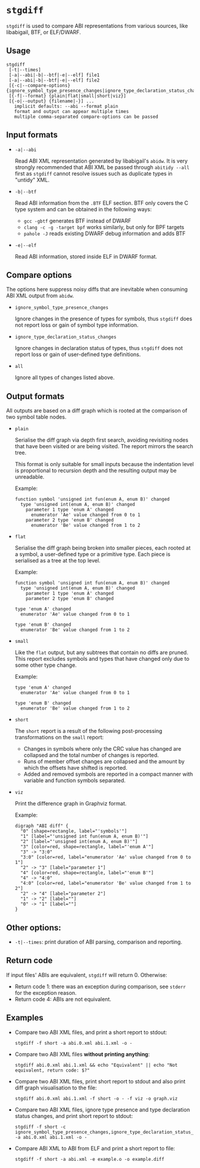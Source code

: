 # `stgdiff`

`stgdiff` is used to compare ABI representations from various sources, like
libabigail, BTF, or ELF/DWARF.

## Usage

```
stgdiff
 [-t|--times]
 [-a|--abi|-b|--btf|-e|--elf] file1
 [-a|--abi|-b|--btf|-e|--elf] file2
 [{-c|--compare-options} {ignore_symbol_type_presence_changes|ignore_type_declaration_status_changes|all}]
 [{-f|--format} {plain|flat|small|short|viz}]
 [{-o|--output} {filename|-}] ...
   implicit defaults: --abi --format plain
   format and output can appear multiple times
   multiple comma-separated compare-options can be passed
```

## Input formats

*   `-a|--abi`

    Read ABI XML representation generated by libabigail's `abidw`. It is very
    strongly recommended that ABI XML be passed through `abitidy --all` first as
    `stgdiff` cannot resolve issues such as duplicate types in "untidy" XML.

*   `-b|--btf`

    Read ABI information from the `.BTF` ELF section. BTF only covers the C type
    system and can be obtained in the following ways:

    *   `gcc -gbtf` generates BTF instead of DWARF
    *   `clang -c -g -target bpf` works similarly, but only for BPF targets
    *   `pahole -J` reads existing DWARF debug information and adds BTF

*   `-e|--elf`

    Read ABI information, stored inside ELF in DWARF format.

## Compare options

The options here suppress noisy diffs that are inevitable when consuming ABI XML
output from `abidw`.

*   `ignore_symbol_type_presence_changes`

    Ignore changes in the presence of types for symbols, thus `stgdiff` does not
    report loss or gain of symbol type information.

*   `ignore_type_declaration_status_changes`

    Ignore changes in declaration status of types, thus `stgdiff` does not
    report loss or gain of user-defined type definitions.

*   `all`

    Ignore all types of changes listed above.

## Output formats

All outputs are based on a diff graph which is rooted at the comparison of two
symbol table nodes.

*   `plain`

    Serialise the diff graph via depth first search, avoiding revisiting nodes
    that have been visited or are being visited. The report mirrors the search
    tree.

    This format is only suitable for small inputs because the indentation level
    is proportional to recursion depth and the resulting output may be
    unreadable.

    Example:

    ```
    function symbol 'unsigned int fun(enum A, enum B)' changed
      type 'unsigned int(enum A, enum B)' changed
        parameter 1 type 'enum A' changed
          enumerator 'Ae' value changed from 0 to 1
        parameter 2 type 'enum B' changed
          enumerator 'Be' value changed from 1 to 2
    ```

*   `flat`

    Serialise the diff graph being broken into smaller pieces, each rooted at a
    symbol, a user-defined type or a primitive type. Each piece is serialised as
    a tree at the top level.

    Example:

    ```
    function symbol 'unsigned int fun(enum A, enum B)' changed
      type 'unsigned int(enum A, enum B)' changed
        parameter 1 type 'enum A' changed
        parameter 2 type 'enum B' changed

    type 'enum A' changed
      enumerator 'Ae' value changed from 0 to 1

    type 'enum B' changed
      enumerator 'Be' value changed from 1 to 2
    ```

*   `small`

    Like the `flat` output, but any subtrees that contain no diffs are pruned.
    This report excludes symbols and types that have changed only due to some
    other type change.

    Example:

    ```
    type 'enum A' changed
      enumerator 'Ae' value changed from 0 to 1

    type 'enum B' changed
      enumerator 'Be' value changed from 1 to 2
    ```

*   `short`

    The `short` report is a result of the following post-processing
    transformations on the `small` report:

    *   Changes in symbols where only the CRC value has changed are collapsed
        and the total number of changes is reported.
    *   Runs of member offset changes are collapsed and the amount by which the
        offsets have shifted is reported.
    *   Added and removed symbols are reported in a compact manner with variable
        and function symbols separated.

*   `viz`

    Print the difference graph in Graphviz format.

    Example:

    ```
    digraph "ABI diff" {
      "0" [shape=rectangle, label="'symbols'"]
      "1" [label="'unsigned int fun(enum A, enum B)'"]
      "2" [label="'unsigned int(enum A, enum B)'"]
      "3" [color=red, shape=rectangle, label="'enum A'"]
      "3" -> "3:0"
      "3:0" [color=red, label="enumerator 'Ae' value changed from 0 to 1"]
      "2" -> "3" [label="parameter 1"]
      "4" [color=red, shape=rectangle, label="'enum B'"]
      "4" -> "4:0"
      "4:0" [color=red, label="enumerator 'Be' value changed from 1 to 2"]
      "2" -> "4" [label="parameter 2"]
      "1" -> "2" [label=""]
      "0" -> "1" [label=""]
    }
    ```

## Other options:

*   `-t|--times`: print duration of ABI parsing, comparison and reporting.

## Return code

If input files' ABIs are equivalent, `stgdiff` will return 0. Otherwise:

*   Return code 1: there was an exception during comparison, see `stderr` for
    the exception reason.
*   Return code 4: ABIs are not equivalent.

## Examples

*   Compare two ABI XML files, and print a short report to stdout:

    ```
    stgdiff -f short -a abi.0.xml abi.1.xml -o -
    ```

*   Compare two ABI XML files **without printing anything**:

    ```
    stgdiff abi.0.xml abi.1.xml && echo "Equivalent" || echo "Not equivalent, return code: $?"
    ```

*   Compare two ABI XML files, print short report to stdout and also print diff
    graph visualisation to the file:

    ```
    stgdiff abi.0.xml abi.1.xml -f short -o - -f viz -o graph.viz
    ```

*   Compare two ABI XML files, ignore type presence and type declaration status
    changes, and print short report to stdout:

    ```
    stgdiff -f short -c ignore_symbol_type_presence_changes,ignore_type_declaration_status_changes -a abi.0.xml abi.1.xml -o -
    ```

*   Compare ABI XML to ABI from ELF and print a short report to file:

    ```
    stgdiff -f short -a abi.xml -e example.o -o example.diff
    ```
